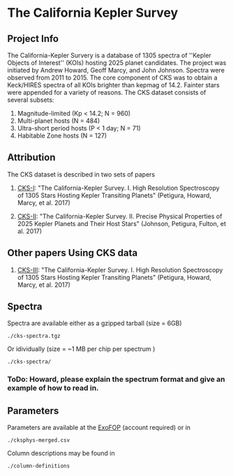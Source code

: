 # The California Kepler Survey

## Project Info

The California-Kepler Survery is a database of 1305 spectra of ''Kepler Objects of Interest'' (KOIs) hosting 2025 planet candidates. The project was initiated by Andrew Howard, Geoff Marcy, and John Johnson. Spectra were observed from 2011 to 2015. The core component of CKS was to obtain a Keck/HIRES spectra of all KOIs brighter than kepmag of 14.2. Fainter stars were appended for a variety of reasons. The CKS dataset consists of several subsets:

1. Magnitude-limited (Kp < 14.2; N = 960)
2. Multi-planet hosts (N = 484)
3. Ultra-short period hosts (P < 1 day; N = 71)
4. Habitable Zone hosts (N = 127)

## Attribution 

The CKS dataset is described in two sets of papers

1. [CKS-I](https://arxiv.org/abs/1703.10402): "The California-Kepler Survey. I. High Resolution Spectroscopy of 1305 Stars Hosting Kepler Transiting Planets" (Petigura, Howard, Marcy, et al. 2017)

2. [CKS-II](https://arxiv.org/abs/1703.10402): "The California-Kepler Survey. II. Precise Physical Properties of 2025 Kepler Planets and Their Host Stars" (Johnson, Petigura, Fulton, et al. 2017)

## Other papers Using CKS data

1. [CKS-III](https://arxiv.org/abs/1703.10402): "The California-Kepler Survey. I. High Resolution Spectroscopy of 1305 Stars Hosting Kepler Transiting Planets" (Petigura, Howard, Marcy, et al. 2017)

## Spectra 

Spectra are available either as a gzipped tarball (size = 6GB)

```
./cks-spectra.tgz
```

Or idividually (size = ~1 MB per chip per spectrum )

```
./cks-spectra/
```

### ToDo: Howard, please explain the spectrum format and give an example of how to read in.

## Parameters

Parameters are available at the [ExoFOP](https://exofop.ipac.caltech.edu/kepler/welcome.php) (account required) or in 

```
./cksphys-merged.csv
```

Column descriptions may be found in

```
./column-definitions
```




